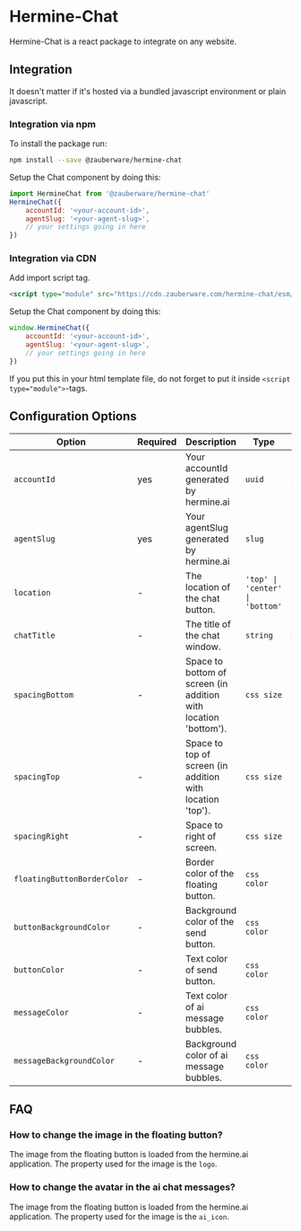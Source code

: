 # Hermine-Chat

Hermine-Chat is a react package to integrate on any website.

## Integration

It doesn't matter if it's hosted via a bundled javascript environment or plain javascript.

### Integration via npm

To install the package run:

```bash
npm install --save @zauberware/hermine-chat
```

Setup the Chat component by doing this:

```javascript
import HermineChat from '@zauberware/hermine-chat'
HermineChat({
    accountId: '<your-account-id>',
    agentSlug: '<your-agent-slug>',
    // your settings going in here
})
```

### Integration via CDN

Add import script tag.

```html
<script type="module" src="https://cdn.zauberware.com/hermine-chat/esm/index.js" crossorigin="anonymous"></script>
```

Setup the Chat component by doing this:

```javascript
window.HermineChat({
    accountId: '<your-account-id>',
    agentSlug: '<your-agent-slug>',
    // your settings going in here
})
```

If you put this in your html template file, do not forget to put it inside `<script type="module">`-tags.


## Configuration Options

| Option | Required | Description | Type | Example |
|--------|----------|-------------|------|---------|
| `accountId` | yes | Your accountId generated by hermine.ai | `uuid` | `11111111-2222-3333-4444-555555555555` |
| `agentSlug` | yes | Your agentSlug generated by hermine.ai | `slug` | `hermine-gpt` |
| `location`  | - | The location of the chat button. | `'top' \| 'center' \| 'bottom'` | `hermine-gpt` |
| `chatTitle`  | - | The title of the chat window. | `string` | `Hermine-Chat` |
| `spacingBottom`  | - | Space to bottom of screen (in addition with location 'bottom'). | `css size` | `10px \| 10% \| 10vh` |
| `spacingTop`  | - | Space to top of screen (in addition with location 'top'). | `css size` | `10px \| 10% \| 10vh` |
| `spacingRight`  | - | Space to right of screen. | `css size` | `10px \| 10% \| 10vh` |
| `floatingButtonBorderColor`  | - | Border color of the floating button. | `css color` | `rgb(15, 15, 15) \| 'red' \| #e20` |
| `buttonBackgroundColor`  | - | Background color of the send button. | `css color` | `rgb(15, 15, 15) \| 'red' \| #e20` |
| `buttonColor`  | - | Text color of send button. | `css color` | `rgb(15, 15, 15) \| 'red' \| #e20` |
| `messageColor`  | - | Text color of ai message bubbles. | `css color` | `rgb(15, 15, 15) \| 'red' \| #e20` |
| `messageBackgroundColor`  | - | Background color of ai message bubbles. | `css color` | `rgb(15, 15, 15) \| 'red' \| #e20` |

## FAQ

### How to change the image in the floating button?

The image from the floating button is loaded from the hermine.ai application. The property used for the image is the `logo`.

### How to change the avatar in the ai chat messages?

The image from the floating button is loaded from the hermine.ai application. The property used for the image is the `ai_icon`.
